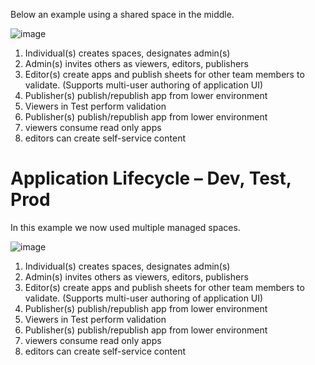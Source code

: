 
Below an example using a shared space in the middle. 

![image](https://user-images.githubusercontent.com/12411165/231542983-40487c95-ff32-45a2-a800-1b8f0eeabe67.png)

1. Individual(s) creates spaces, designates admin(s)
2. Admin(s) invites others as viewers, editors, publishers
3. Editor(s) create apps and publish sheets for other team members to validate. (Supports multi-user authoring of application UI)
4. Publisher(s) publish/republish app from lower environment
5. Viewers in Test perform validation
6. Publisher(s) publish/republish app from lower environment
7. viewers consume read only apps
8. editors can create self-service content

# Application Lifecycle – Dev, Test, Prod
In this example we now used multiple managed spaces. 

![image](https://user-images.githubusercontent.com/12411165/231550219-d0af863a-f5cd-4bb6-bf64-63cdf970e0f9.png)

1. Individual(s) creates spaces, designates admin(s)
2. Admin(s) invites others as viewers, editors, publishers
3. Editor(s) create apps and publish sheets for other team members to validate. (Supports multi-user authoring of application UI)
4. Publisher(s) publish/republish app from lower environment
5. Viewers in Test perform validation
6. Publisher(s) publish/republish app from lower environment
7. viewers consume read only apps
8. editors can create self-service content

